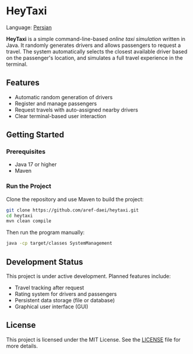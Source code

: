 # HeyTaxi

Language: [Persian](README-Persian.md)

**HeyTaxi** is a simple command-line-based *online taxi simulation* written in Java. It randomly generates drivers and allows passengers to request a travel. The system automatically selects the closest available driver based on the passenger's location, and simulates a full travel experience in the terminal.

## Features

- Automatic random generation of drivers
- Register and manage passengers
- Request travels with auto-assigned nearby drivers
- Clear terminal-based user interaction

## Getting Started

### Prerequisites
- Java 17 or higher
- Maven

### Run the Project

Clone the repository and use Maven to build the project:

```bash
git clone https://github.com/aref-daei/heytaxi.git
cd heytaxi
mvn clean compile
```

Then run the program manually:

```bash
java -cp target/classes SystemManagement
```

## Development Status

This project is under active development. Planned features include:

- Travel tracking after request
- Rating system for drivers and passengers
- Persistent data storage (file or database)
- Graphical user interface (GUI)

## License

This project is licensed under the MIT License. See the [LICENSE](LICENSE) file for more details.
